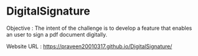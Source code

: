 # DigitalSignature

Objective : The intent of the challenge is to develop a feature that enables an user to sign a pdf document digitally.

Website URL : https://praveen20010317.github.io/DigitalSignature/
